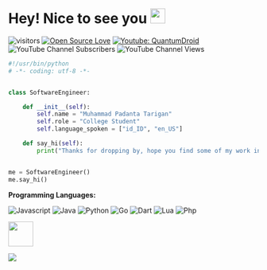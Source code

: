 
<h1>Hey! Nice to see you <img src="https://emojis.slackmojis.com/emojis/images/1531849430/4246/blob-sunglasses.gif?1531849430" width="30"/></h1>


![visitors](https://visitor-badge.laobi.icu/badge?page_id=muhammadpadanta.muhammadpadanta7)
[![Open Source Love](https://badges.frapsoft.com/os/v1/open-source.svg?v=102)](https://github.com/ellerbrock/open-source-badge/)
[![Youtube: QuantumDroid](https://img.shields.io/badge/-QuantumDroid-white?style=flat-square&logo=Youtube&logoColor=red&link=https://www.youtube.com/@QuantumDroid)](https://www.youtube.com/@QuantumDroid)
![YouTube Channel Subscribers](https://img.shields.io/youtube/channel/subscribers/UC97zNmtqtXCLSiNQSe3jp3A?style=social)
![YouTube Channel Views](https://img.shields.io/youtube/channel/views/UC97zNmtqtXCLSiNQSe3jp3A?style=social)
```python
#!/usr/bin/python
# -*- coding: utf-8 -*-


class SoftwareEngineer:

    def __init__(self):
        self.name = "Muhammad Padanta Tarigan"
        self.role = "College Student"
        self.language_spoken = ["id_ID", "en_US"]

    def say_hi(self):
        print("Thanks for dropping by, hope you find some of my work interesting.")


me = SoftwareEngineer()
me.say_hi()
```


**Programming Languages:**

![Javascript](https://img.shields.io/badge/Code-Javascript-informational?style=flat&logo=javascript&logoColor=white&color=6aa6f8)
![Java](https://img.shields.io/badge/Code-Java-informational?style=flat&logo=openjdk&logoColor=white&color=6aa6f8)
![Python](https://img.shields.io/badge/Code-Python-informational?style=flat&logo=python&logoColor=white&color=6aa6f8)
![Go](https://img.shields.io/badge/Code-Go-informational?style=flat&logo=go&logoColor=white&color=6aa6f8)
![Dart](https://img.shields.io/badge/Code-Dart-informational?style=flat&logo=dart&logoColor=white&color=6aa6f8)
![Lua](https://img.shields.io/badge/Code-Lua-informational?style=flat&logo=lua&logoColor=white&color=6aa6f8)
![Php](https://img.shields.io/badge/Code-Php-informational?style=flat&logo=php&logoColor=white&color=6aa6f8)




<a href='https://www.buymeacoffee.com/muhammadpadanta' target='_blank'><img src='https://media0.giphy.com/media/v1.Y2lkPTc5MGI3NjExaWlnNXgwOHg5ajBybXM4MmxoZ2l3M2l3ZHM1bDMyamtzZzh2Njc1MiZlcD12MV9pbnRlcm5hbF9naWZfYnlfaWQmY3Q9cw/PaF9a1MpqDzovyqVKj/giphy.gif' width="50" height="50" /></a>
</br>

<p align="left"><img src="https://raw.githubusercontent.com/catppuccin/catppuccin/main/assets/footers/gray0_ctp_on_line.svg?sanitize=true"/> </p>


